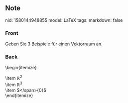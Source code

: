 ## Note
nid: 1580144948855
model: LaTeX
tags: 
markdown: false

### Front
Geben Sie 3 Beispiele für einen Vektorraum an.

### Back
\begin{itemize}<div>\item $\mathbb{R}^2$</div><div><span>\item $\mathbb{R}^3$</span></div><div><span>\item $\</span><span>{0\}</span><span>$</span></div><div>\end{itemize}</div>
